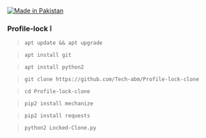 <p align="left">

<a href="#"><img title="Made in Pakistan" src="https://img.shields.io/badge/MADE%20IN-PAKISTAN-green?colorA=%23ff0000&colorB=%23017e40&style=for-the-badge"></a>



### Profile-lock ❕
 

 > `apt update && apt upgrade` 

 > `apt install git`

 > `apt install python2`

 > `git clone https://github.com/Tech-abm/Profile-lock-clone`

 > `cd Profile-lock-clone`

 > `pip2 install mechanize` 

 > `pip2 install requests`

 > `python2 Locked-Clone.py`
